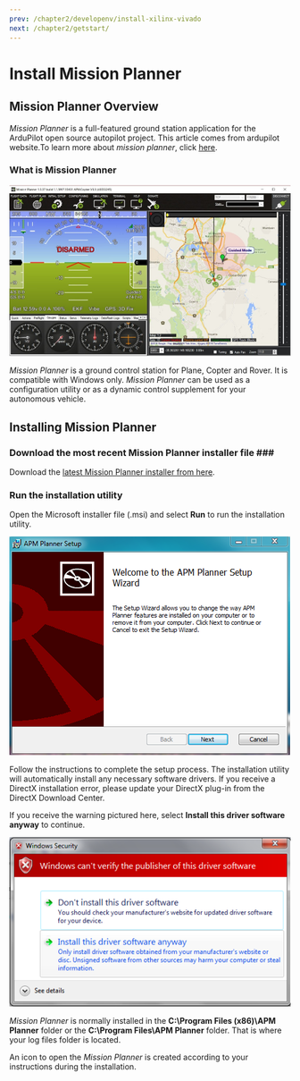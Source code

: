 ```yaml
---
prev: /chapter2/developenv/install-xilinx-vivado
next: /chapter2/getstart/
---
```

# Install Mission Planner

## Mission Planner Overview

_Mission Planner_ is a full-featured ground station application for the ArduPilot open source autopilot project. This article comes from ardupilot website.To learn more about _mission planner_, click [here](http://ardupilot.org/planner/index.html).

### What is Mission Planner

![flight\_data](../../.vuepress/public/mission_planner_flight_data.jpg)

_Mission Planner_ is a ground control station for Plane, Copter and Rover. It is compatible with Windows only. _Mission Planner_ can be used as a configuration utility or as a dynamic control supplement for your autonomous vehicle.

## Installing Mission Planner

### Download the most recent Mission Planner installer file \#\#\#

Download the [latest Mission Planner installer from here](http://firmware.ardupilot.org/Tools/MissionPlanner/MissionPlanner-latest.msi).

### Run the installation utility

Open the Microsoft installer file \(.msi\) and select **Run** to run the installation utility.

![installation](../../.vuepress/public/installation.png)

Follow the instructions to complete the setup process. The installation utility will automatically install any necessary software drivers. If you receive a DirectX installation error, please update your DirectX plug-in from the DirectX Download Center.

If you receive the warning pictured here, select **Install this driver software anyway** to continue.

![driver\_installation\_warning](../../.vuepress/public/driver_installation_warning.png)

_Mission Planner_ is normally installed in the **C:\Program Files \(x86\)\APM Planner** folder or the **C:\Program Files\APM Planner** folder. That is where your log files folder is located.

An icon to open the _Mission Planner_ is created according to your instructions during the installation.

